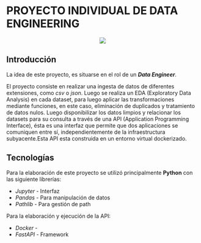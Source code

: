 # PROYECTO INDIVIDUAL DE DATA ENGINEERING

<p align=center><img src=https://d31uz8lwfmyn8g.cloudfront.net/Assets/logo-henry-white-lg.png><p>
  
## **Introducción**
La idea de este proyecto, es situarse en el rol de un ***Data Engineer***.

El proyecto consiste en realizar una ingesta de datos de diferentes extensiones, como *csv* o *json*. Luego se realiza un EDA (Exploratory Data Analysis) en cada dataset, para luego aplicar las transformaciones mediante funciones, en este caso, eliminación de duplicados y tratamiento de datos nulos. Luego disponibilizar los datos limpios y relacionar los datasets para su consulta a través de una API (Application Programming Interface), ésta es una interfaz que permite que dos aplicaciones se comuniquen entre sí, independientemente de la infraestructura subyacente.Esta API esta construida en un entorno virtual dockerizado.

## Tecnologías 

Para la elaboración de este proyecto se utilizó principalmente **Python** con las siguiente librerías: 
- *Jupyter* - Interfaz 
- *Pandas* - Para manipulación de datos
- *Pathlib* - Para gestión de path 
  
Para la elaboración y ejecución de la API:
- *Docker* - 
- *FastAPI* - Framework

